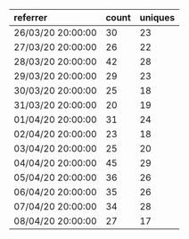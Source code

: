 | referrer          | count | uniques |
| :---------------- | :---- | :------ |
| 26/03/20 20:00:00 | 30    | 23      |
| 27/03/20 20:00:00 | 26    | 22      |
| 28/03/20 20:00:00 | 42    | 28      |
| 29/03/20 20:00:00 | 29    | 23      |
| 30/03/20 20:00:00 | 25    | 18      |
| 31/03/20 20:00:00 | 20    | 19      |
| 01/04/20 20:00:00 | 31    | 24      |
| 02/04/20 20:00:00 | 23    | 18      |
| 03/04/20 20:00:00 | 25    | 20      |
| 04/04/20 20:00:00 | 45    | 29      |
| 05/04/20 20:00:00 | 36    | 26      |
| 06/04/20 20:00:00 | 35    | 26      |
| 07/04/20 20:00:00 | 34    | 28      |
| 08/04/20 20:00:00 | 27    | 17      |